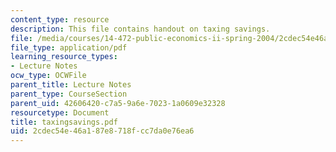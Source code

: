 ```yaml
---
content_type: resource
description: This file contains handout on taxing savings.
file: /media/courses/14-472-public-economics-ii-spring-2004/2cdec54e46a187e8718fcc7da0e76ea6_taxingsavings.pdf
file_type: application/pdf
learning_resource_types:
- Lecture Notes
ocw_type: OCWFile
parent_title: Lecture Notes
parent_type: CourseSection
parent_uid: 42606420-c7a5-9a6e-7023-1a0609e32328
resourcetype: Document
title: taxingsavings.pdf
uid: 2cdec54e-46a1-87e8-718f-cc7da0e76ea6
---
```

